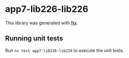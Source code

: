 # app7-lib226-lib226

This library was generated with [Nx](https://nx.dev).

## Running unit tests

Run `nx test app7-lib226-lib226` to execute the unit tests.
